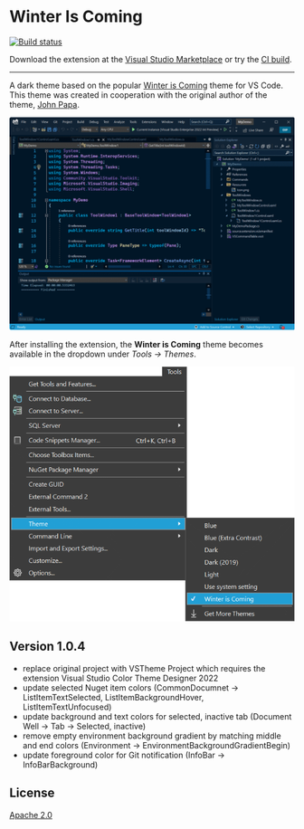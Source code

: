 # Winter Is Coming

[![Build status](https://ci.appveyor.com/api/projects/status/91tfb5od8f39gui1?svg=true)](https://ci.appveyor.com/project/madskristensen/winteriscoming)

Download the extension at the
[Visual Studio Marketplace](https://marketplace.visualstudio.com/items?itemName=MadsKristensen.WinterIsComing)
or try the
[CI build](http://vsixgallery.com/extension/7fa839e2-b938-4b1c-9277-edaebe6fdeb5/).

---------------------------------------

A dark theme based on the popular [Winter is Coming](https://marketplace.visualstudio.com/items?itemName=johnpapa.winteriscoming) theme for VS Code. This theme was created in cooperation with the original author of the theme, [John Papa](https://twitter.com/John_Papa).

![Winter is Coming](art/screenshot.png)

After installing the extension, the **Winter is Coming** theme becomes available in the dropdown under *Tools -> Themes*.

![Options dialog](art/options.png)

## Version 1.0.4
- replace original project with VSTheme Project which requires the extension Visual Studio Color Theme Designer 2022
- update selected Nuget item colors (CommonDocumnet -> ListItemTextSelected, ListItemBackgroundHover, ListItemTextUnfocused)
- update background and text colors for selected, inactive tab (Document Well -> Tab -> Selected, inactive)
- remove empty environment background gradient by matching middle and end colors (Environment -> EnvironmentBackgroundGradientBegin)
- update foreground color for Git notification (InfoBar -> InfoBarBackground)

## License
[Apache 2.0](LICENSE)